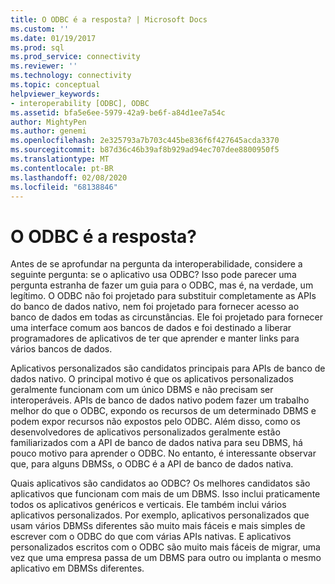 ```yaml
---
title: O ODBC é a resposta? | Microsoft Docs
ms.custom: ''
ms.date: 01/19/2017
ms.prod: sql
ms.prod_service: connectivity
ms.reviewer: ''
ms.technology: connectivity
ms.topic: conceptual
helpviewer_keywords:
- interoperability [ODBC], ODBC
ms.assetid: bfa5e6ee-5979-42a9-be6f-a84d1ee7a54c
author: MightyPen
ms.author: genemi
ms.openlocfilehash: 2e325793a7b703c445be836f6f427645acda3370
ms.sourcegitcommit: b87d36c46b39af8b929ad94ec707dee8800950f5
ms.translationtype: MT
ms.contentlocale: pt-BR
ms.lasthandoff: 02/08/2020
ms.locfileid: "68138846"
---
```

# <a name="is-odbc-the-answer"></a>O ODBC é a resposta?
Antes de se aprofundar na pergunta da interoperabilidade, considere a seguinte pergunta: se o aplicativo usa ODBC? Isso pode parecer uma pergunta estranha de fazer um guia para o ODBC, mas é, na verdade, um legítimo. O ODBC não foi projetado para substituir completamente as APIs do banco de dados nativo, nem foi projetado para fornecer acesso ao banco de dados em todas as circunstâncias. Ele foi projetado para fornecer uma interface comum aos bancos de dados e foi destinado a liberar programadores de aplicativos de ter que aprender e manter links para vários bancos de dados.  
  
 Aplicativos personalizados são candidatos principais para APIs de banco de dados nativo. O principal motivo é que os aplicativos personalizados geralmente funcionam com um único DBMS e não precisam ser interoperáveis. APIs de banco de dados nativo podem fazer um trabalho melhor do que o ODBC, expondo os recursos de um determinado DBMS e podem expor recursos não expostos pelo ODBC. Além disso, como os desenvolvedores de aplicativos personalizados geralmente estão familiarizados com a API de banco de dados nativa para seu DBMS, há pouco motivo para aprender o ODBC. No entanto, é interessante observar que, para alguns DBMSs, o ODBC é a API de banco de dados nativa.  
  
 Quais aplicativos são candidatos ao ODBC? Os melhores candidatos são aplicativos que funcionam com mais de um DBMS. Isso inclui praticamente todos os aplicativos genéricos e verticais. Ele também inclui vários aplicativos personalizados. Por exemplo, aplicativos personalizados que usam vários DBMSs diferentes são muito mais fáceis e mais simples de escrever com o ODBC do que com várias APIs nativas. E aplicativos personalizados escritos com o ODBC são muito mais fáceis de migrar, uma vez que uma empresa passa de um DBMS para outro ou implanta o mesmo aplicativo em DBMSs diferentes.
